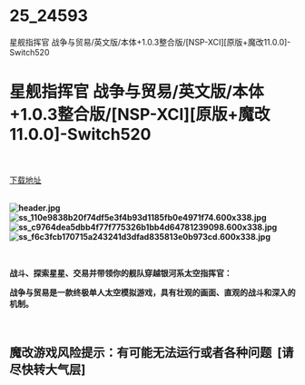 # 25_24593
星舰指挥官 战争与贸易/英文版/本体+1.0.3整合版/[NSP-XCI][原版+魔改11.0.0]-Switch520
# 星舰指挥官 战争与贸易/英文版/本体+1.0.3整合版/[NSP-XCI][原版+魔改11.0.0]-Switch520
 <br/></br>
[下载地址](https://www.switch520.cc/article/24593 "下载地址")
<br/></br>

<p><strong><img title="header.jpg" src="https://www.switch520.cc/muke_img/2021_11_16_1455a5927b96a.jpg" alt="header.jpg"></strong><br>
<strong><img title="ss_110e9838b20f74df5e3f4b93d1185fb0e4971f74.600x338.jpg" src="https://www.switch520.cc/muke_img/2021_11_16_9285378fc48db.jpg" alt="ss_110e9838b20f74df5e3f4b93d1185fb0e4971f74.600x338.jpg"></strong><br>
<strong><img title="ss_c9764dea5dbb4f77f775326b1bb4d64781239098.600x338.jpg" src="https://www.switch520.cc/muke_img/2021_11_16_711229e7c6be7.jpg" alt="ss_c9764dea5dbb4f77f775326b1bb4d64781239098.600x338.jpg"></strong><br>
<strong><img title="ss_f6c3fcb170715a243241d3dfad835813e0b973cd.600x338.jpg" src="https://www.switch520.cc/muke_img/2021_11_16_85110a74973c2.jpg" alt="ss_f6c3fcb170715a243241d3dfad835813e0b973cd.600x338.jpg">&nbsp;</strong></p>
<p>&nbsp;</p>
<p><strong>战斗、探索星星、交易并带领你的舰队穿越银河系太空指挥官：</strong></p>
<p><strong>战争与贸易是一款终极单人太空模拟游戏，具有壮观的画面、直观的战斗和深入的机制。</strong></p>
<p>&nbsp;</p>
<h2><strong>魔改游戏风险提示：有可能无法运行或者各种问题 &nbsp;[请尽快转大气层]</strong></h2>



